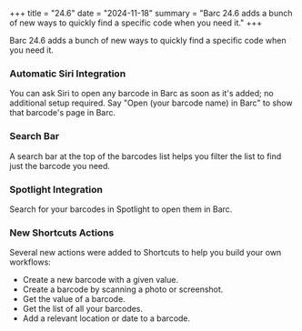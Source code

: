 +++
title = "24.6"
date = "2024-11-18"
summary = "Barc 24.6 adds a bunch of new ways to quickly find a specific code when you need it."
+++

Barc 24.6 adds a bunch of new ways to quickly find a specific code when you need it.

### Automatic Siri Integration

You can ask Siri to open any barcode in Barc as soon as it's added; no additional setup required. Say "Open (your barcode name) in Barc" to show that barcode's page in Barc.

### Search Bar

A search bar at the top of the barcodes list helps you filter the list to find just the barcode you need.

### Spotlight Integration

Search for your barcodes in Spotlight to open them in Barc.

### New Shortcuts Actions

Several new actions were added to Shortcuts to help you build your own workflows:

- Create a new barcode with a given value.
- Create a barcode by scanning a photo or screenshot.
- Get the value of a barcode.
- Get the list of all your barcodes.
- Add a relevant location or date to a barcode.
